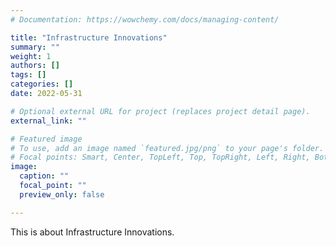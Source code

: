 ```yaml
---
# Documentation: https://wowchemy.com/docs/managing-content/

title: "Infrastructure Innovations"
summary: ""
weight: 1
authors: []
tags: []
categories: []
date: 2022-05-31

# Optional external URL for project (replaces project detail page).
external_link: ""

# Featured image
# To use, add an image named `featured.jpg/png` to your page's folder.
# Focal points: Smart, Center, TopLeft, Top, TopRight, Left, Right, BottomLeft, Bottom, BottomRight.
image:
  caption: ""
  focal_point: ""
  preview_only: false

---
```

This is about Infrastructure Innovations.
